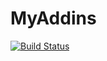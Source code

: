 # MyAddins
[![Build Status](https://travis-ci.org/nohe427/MyAddins.svg)](https://travis-ci.org/nohe427/MyAddins)
